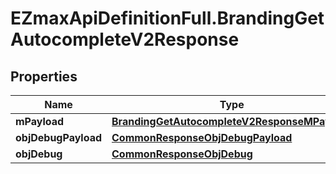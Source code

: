 # EZmaxApiDefinitionFull.BrandingGetAutocompleteV2Response

## Properties

Name | Type | Description | Notes
------------ | ------------- | ------------- | -------------
**mPayload** | [**BrandingGetAutocompleteV2ResponseMPayload**](BrandingGetAutocompleteV2ResponseMPayload.md) |  | 
**objDebugPayload** | [**CommonResponseObjDebugPayload**](CommonResponseObjDebugPayload.md) |  | [optional] 
**objDebug** | [**CommonResponseObjDebug**](CommonResponseObjDebug.md) |  | [optional] 


